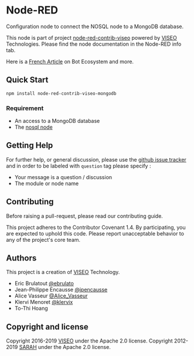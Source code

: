 # Node-RED

Configuration node to connect the NOSQL node to a MongoDB database.

This node is part of project [node-red-contrib-viseo](https://github.com/NGRP/node-red-contrib-viseo) powered by [VISEO](http://www.viseo.com) Technologies. Please find the node documentation in the Node-RED info tab. 

Here is a [French Article](https://goo.gl/DMfJk1) on Bot Ecosystem and more.

## Quick Start

```
npm install node-red-contrib-viseo-mongodb
```

### Requirement

- An access to a MongoDB database
- The [nosql node](https://github.com/NGRP/node-red-contrib-viseo/tree/master/node-red-contrib-nosql)

## Getting Help

For further help, or general discussion, please use the [github issue tracker](https://github.com/NGRP/node-red-contrib-viseo/issues) and in order to be labeled with `question` tag please specify :
- Your message is a question / discussion
- The module or node name

## Contributing

Before raising a pull-request, please read our contributing guide.

This project adheres to the Contributor Covenant 1.4. By participating, 
you are expected to uphold this code. 
Please report unacceptable behavior to any of the project's core team.

## Authors

This project is a creation of [VISEO](http://www.viseo.com) Technology.

- Eric Brulatout [@ebrulato](https://twitter.com/ebrulato)
- Jean-Philippe Encausse [@jpencausse](https://twitter.com/jpencausse)
- Alice Vasseur [@Alice_Vasseur](https://twitter.com/Alice_Vasseur)
- Klervi Menoret [@klervix](https://twitter.com/klervix)
- To-Thi Hoang 

## Copyright and license

Copyright 2016-2019 [VISEO](http://www.viseo.com) under the Apache 2.0 license.
Copyright 2012-2019 [SARAH](http://sarah.encausse.net) under the Apache 2.0 license.